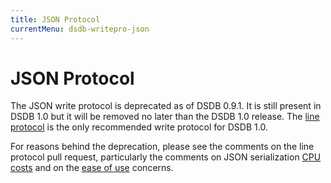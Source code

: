 ```yaml
---
title: JSON Protocol
currentMenu: dsdb-writepro-json
---
```


# JSON Protocol

The JSON write protocol is deprecated as of DSDB 0.9.1.
It is still present in DSDB 1.0 but it will be removed no later than the DSDB 1.0 release.
The [line protocol](/dsdb/v1.0/write_protocols/line/) is the only recommended write protocol for DSDB 1.0.

For reasons behind the deprecation, please see the comments on the line protocol pull request, particularly the comments on JSON serialization [CPU costs](https://github.com/dasudian/dsdb/pull/2696#issuecomment-106968181) and on the [ease of use](https://github.com/dsdb/dsdb/pull/2696#issuecomment-107043910) concerns.
